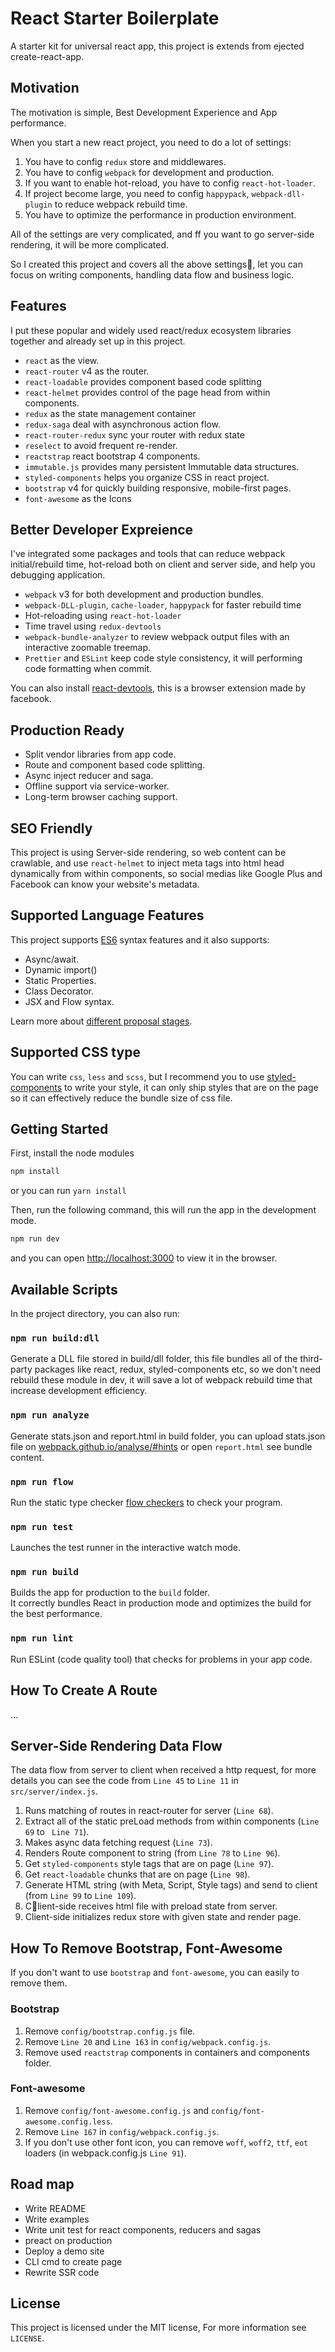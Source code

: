 # React Starter Boilerplate

A starter kit for universal react app, this project is extends from ejected create-react-app.

## Motivation

The motivation is simple, Best Development Experience and App performance.

When you start a new react project, you need to do a lot of settings:

1. You have to config `redux` store and middlewares.
2. You have to config `webpack` for development and production.
3. If you want to enable hot-reload, you have to config `react-hot-loader`.
4. If project become large, you need to config `happypack`, `webpack-dll-plugin` to reduce webpack rebuild time.
4. You have to optimize the performance in production environment.

All of the settings are very complicated, and ff you want to go server-side rendering, it will be more complicated.

So I created this project and covers all the above settings, let you can focus on writing components, handling data flow and business logic.

## Features

I put these popular and widely used react/redux ecosystem libraries together and already set up in this project.

* `react` as the view.
* `react-router` v4 as the router.
* `react-loadable` provides component based code splitting
* `react-helmet` provides control of the page head from within components.
* `redux` as the state management container
* `redux-saga` deal with asynchronous action flow.
* `react-router-redux` sync your router with redux state
* `reselect` to avoid frequent re-render.
* `reactstrap` react bootstrap 4 components.
* `immutable.js` provides many persistent Immutable data structures.
* `styled-components` helps you organize CSS in react project.
* `bootstrap` v4 for quickly building responsive, mobile-first pages.
* `font-awesome` as the Icons

## Better Developer Expreience

I've integrated some packages and tools that can reduce webpack initial/rebuild time, hot-reload both on client and server side, and help you debugging application.

* `webpack` v3 for both development and production bundles.
* `webpack-DLL-plugin`, `cache-loader`, `happypack` for faster rebuild time
* Hot-reloading using `react-hot-loader`
* Time travel using `redux-devtools`
* `webpack-bundle-analyzer` to review webpack output files with an interactive zoomable treemap.
* `Prettier` and `ESLint` keep code style consistency, it will performing code formatting when commit.

You can also install [react-devtools](https://github.com/facebook/react-devtools), this is a browser extension made by facebook.

## Production Ready

* Split vendor libraries from app code.
* Route and component based code splitting.
* Async inject reducer and saga.
* Offline support via service-worker.
* Long-term browser caching support.

## SEO Friendly

This project is using Server-side rendering, so web content can be crawlable, and use `react-helmet` to inject meta tags into html head dynamically from within components, so social medias like Google Plus and Facebook can know your website's metadata.

## Supported Language Features

This project supports [ES6](https://github.com/lukehoban/es6features) syntax features and it also supports:

* Async/await.
* Dynamic import()
* Static Properties.
* Class Decorator.
* JSX and Flow syntax.

Learn more about [different proposal stages](https://babeljs.io/docs/plugins/#presets-stage-x-experimental-presets-).

## Supported CSS type

You can write `css`, `less` and `scss`, but I recommend you to use [styled-components](https://github.com/styled-components/styled-components) to write your style, it can only ship styles that are on the page so it can effectively reduce the bundle size of css file.

## Getting Started

First, install the node modules

```bash
npm install
```

or you can run `yarn install`

Then, run the following command, this will run the app in the development mode.

```bash
npm run dev
```

and you can open [http://localhost:3000](http://localhost:3000) to view it in the browser.

## Available Scripts

In the project directory, you can also run:

### `npm run build:dll`

Generate a DLL file stored in build/dll folder, this file bundles all of the third-party packages like react, redux, styled-components etc, so we don't need rebuild these module in dev, it will save a lot of webpack rebuild time that increase development efficiency.

### `npm run analyze`

Generate stats.json and report.html in build folder, you can upload stats.json file on [webpack.github.io/analyse/#hints](http://webpack.github.io/analyse/#hints) or open `report.html` see bundle content.

### `npm run flow`

Run the static type checker [flow checkers](https://flow.org/en/) to check your program.

### `npm run test`

Launches the test runner in the interactive watch mode.

### `npm run build`

Builds the app for production to the `build` folder.<br>
It correctly bundles React in production mode and optimizes the build for the best performance.

### `npm run lint`

Run ESLint (code quality tool) that checks for problems in your app code.

## How To Create A Route

...

## Server-Side Rendering Data Flow

The data flow from server to client when received a http request, for more details you can see the code from `Line 45` to `Line 11` in `src/server/index.js`.

1. Runs matching of routes in react-router for server (`Line 68`).
2. Extract all of the static preLoad methods from within components (`Line 69` to ` Line 71`).
3. Makes async data fetching request (`Line 73`).
4. Renders Route component to string (from `Line 78` to `Line 96`).
5. Get `styled-components` style tags that are on page (`Line 97`).
6. Get `react-loadable` chunks that are on page (`Line 98`).
7. Generate HTML string (with Meta, Script, Style tags) and send to client (from `Line 99` to `Line 109`).
8. Client-side receives html file with preload state from server.
9. Client-side initializes redux store with given state and render page.

## How To Remove Bootstrap, Font-Awesome

If you don't want to use `bootstrap` and `font-awesome`, you can easily to remove them.

### Bootstrap

1. Remove `config/bootstrap.config.js` file.<br>
2. Remove `Line 20` and `Line 163` in `config/webpack.config.js`.
3. Remove used `reactstrap` components in containers and components folder.

### Font-awesome

1. Remove `config/font-awesome.config.js` and `config/font-awesome.config.less`.
2. Remove `Line 167` in `config/webpack.config.js`.
3. If you don't use other font icon, you can remove `woff`, `woff2`, `ttf`, `eot` loaders (in webpack.config.js `Line 91`).

## Road map

* Write README
* Write examples
* Write unit test for react components, reducers and sagas
* preact on production
* Deploy a demo site
* CLI cmd to create page
* Rewrite SSR code

## License

This project is licensed under the MIT license, For more information see `LICENSE`.
